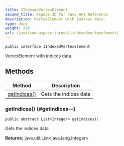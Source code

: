 ```yaml
---
title: IIndexedVertexElement
second_title: Aspose.3D for Java API Reference
description: VertexElement with indices data.
type: docs
weight: 226
url: /java/com.aspose.threed/iindexedvertexelement/
---
```

```
public interface IIndexedVertexElement
```

VertexElement with indices data.
## Methods

| Method | Description |
| --- | --- |
| [getIndices()](#getIndices--) | Gets the indices data |
### getIndices() {#getIndices--}
```
public abstract List<Integer> getIndices()
```


Gets the indices data

**Returns:**
java.util.List<java.lang.Integer>
